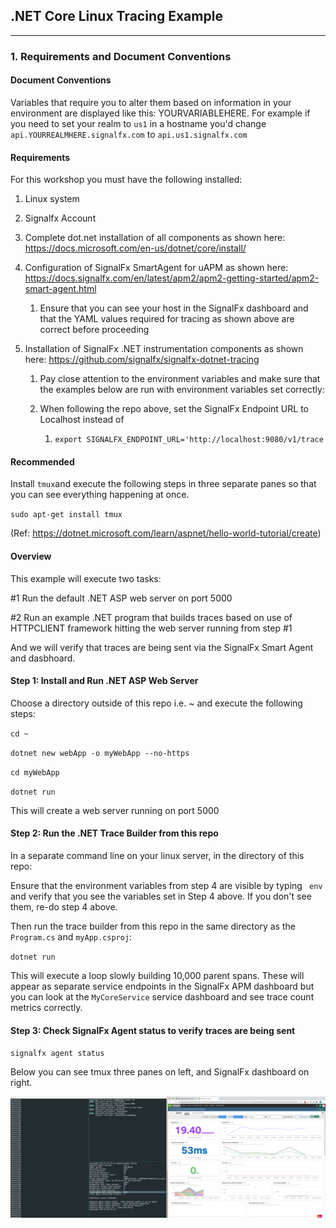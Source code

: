 ## .NET Core Linux Tracing Example


---

### 1. Requirements and Document Conventions

#### **Document Conventions**

Variables that require you to alter them based on information in your environment are displayed like this: YOURVARIABLEHERE. For example if you need to set your realm to `us1` in a hostname you'd change `api.YOURREALMHERE.signalfx.com` to `api.us1.signalfx.com`

#### **Requirements**

For this workshop you must have the following installed:

1. Linux system

2. Signalfx Account

3. Complete dot.net installation of all components as shown here: https://docs.microsoft.com/en-us/dotnet/core/install/

4. Configuration of SignalFx SmartAgent for uAPM as shown here: https://docs.signalfx.com/en/latest/apm2/apm2-getting-started/apm2-smart-agent.html

   1. Ensure that you can see your host in the SignalFx dashboard and that the YAML values required for tracing as shown above are correct before proceeding

5. Installation of SignalFx .NET instrumentation components as shown here: https://github.com/signalfx/signalfx-dotnet-tracing

   1. Pay close attention to the environment variables and make sure that the examples below are run with environment variables set correctly:

   2. When following the repo above, set the SignalFx Endpoint URL to Localhost instead of <MyAgentorGateway>

      1. ```
         export SIGNALFX_ENDPOINT_URL='http://localhost:9080/v1/trace
         ```

#### Recommended

Install `tmux`and execute the following steps in three separate panes so that you can see everything happening at once.

`sudo apt-get install tmux`

(Ref: https://dotnet.microsoft.com/learn/aspnet/hello-world-tutorial/create)

#### Overview

This example will execute two tasks:

#1 Run the default .NET ASP web server on port 5000

#2 Run an example .NET program that builds traces based on use of HTTPCLIENT framework hitting the web server running from step #1

And we will verify that traces are being sent via the SignalFx Smart Agent and dasbhoard.

#### Step 1: Install and Run .NET ASP Web Server

Choose a directory outside of this repo i.e. ~ and execute the following steps:

`cd ~`

`dotnet new webApp -o myWebApp --no-https`

`cd myWebApp`

`dotnet run`

This will create a web server running on port 5000

#### Step 2: Run the .NET Trace Builder from this repo

In a separate command line on your linux server, in the directory of this repo:

Ensure that the environment variables from step 4 are visible by typing ` env` and verify that you see the variables set in Step 4 above. If you don't see them, re-do step 4 above.

Then run the trace builder from this repo in the same directory as the `Program.cs` and `myApp.csproj`:

`dotnet run`

This will execute a loop slowly building 10,000 parent spans. These will appear as separate service endpoints in the SignalFx APM dashboard but you can look at the `MyCoreService` service dashboard and see trace count metrics correctly.

#### Step 3: Check SignalFx Agent status to verify traces are being sent

`signalfx agent status`

Below you can see tmux three panes on left, and SignalFx dashboard on right.

![image-20200415082344073](image-20200415082344073.png)
